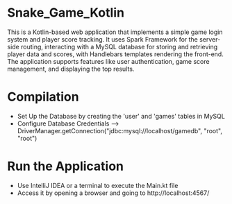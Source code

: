 # Snake_Game_Kotlin

This is a Kotlin-based web application that implements a simple game login system and player score tracking. 
It uses Spark Framework for the server-side routing, interacting with a MySQL database for storing and retrieving player data and scores, with Handlebars templates rendering the front-end. 
The application supports features like user authentication, game score management, and displaying the top results.

# Compilation

  - Set Up the Database by creating the 'user' and 'games' tables in MySQL
  - Configure Database Credentials --> DriverManager.getConnection("jdbc:mysql://localhost/gamedb", "root", "root")

# Run the Application
  - Use IntelliJ IDEA or a terminal to execute the Main.kt file
  - Access it by opening a browser and going to http://localhost:4567/
  
    

  
  
  
